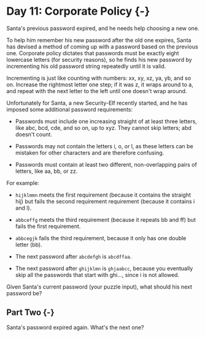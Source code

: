 # Day 11: Corporate Policy {-}

Santa's previous password expired, and he needs help choosing a new one.

To help him remember his new password after the old one expires, Santa has devised a method of coming up with a password based on the previous one. Corporate policy dictates that passwords must be exactly eight lowercase letters (for security reasons), so he finds his new password by incrementing his old password string repeatedly until it is valid.

Incrementing is just like counting with numbers: xx, xy, xz, ya, yb, and so on. Increase the rightmost letter one step; if it was z, it wraps around to a, and repeat with the next letter to the left until one doesn't wrap around.

Unfortunately for Santa, a new Security-Elf recently started, and he has imposed some additional password requirements:

+ Passwords must include one increasing straight of at least three letters, like abc, bcd, cde, and so on, up to xyz. They cannot skip letters; abd doesn't count.

+ Passwords may not contain the letters i, o, or l, as these letters can be mistaken for other characters and are therefore confusing.

+ Passwords must contain at least two different, non-overlapping pairs of letters, like aa, bb, or zz.

For example:

+ `hijklmmn` meets the first requirement (because it contains the straight hij) but fails the second requirement requirement (because it contains i and l).

+ `abbceffg` meets the third requirement (because it repeats bb and ff) but fails the first requirement.

+ `abbcegjk` fails the third requirement, because it only has one double letter (bb).

+ The next password after `abcdefgh` is `abcdffaa`.

+ The next password after `ghijklmn` is `ghjaabcc`, because you eventually skip all the passwords that start with ghi..., since i is not allowed.

Given Santa's current password (your puzzle input), what should his next password be?

## Part Two {-}

Santa's password expired again. What's the next one?

